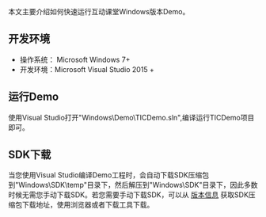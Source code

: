 本文主要介绍如何快速运行互动课堂Windows版本Demo。

## 开发环境

- 操作系统： Microsoft Windows 7+
- 开发环境：Microsoft Visual Studio 2015 +

## 运行Demo

使用Visual Studio打开"Windows\Demo\TICDemo.sln",编译运行TICDemo项目即可。

## SDK下载

当您使用Visual Studio编译Demo工程时，会自动下载SDK压缩包到"Windows\SDK\temp"目录下，然后解压到"Windows\SDK"目录下，因此多数时候无需您手动下载SDK。若您需要手动下载SDK，可以从 [版本信息](./版本信息.md) 获取SDK压缩包下载地址，使用浏览器或者下载工具下载。
